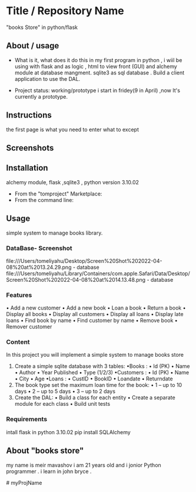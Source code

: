 # Title / Repository Name
"books Store" in python/flask 

## About / usage
* What is it, what does it do 
this in my first program in python , i wiil be using with flask and as logic , html to view front (GUI) and alchemy module at database mangment. sqlite3 as sql database . Build a client application to use the DAL.

* Project status: working/prototype
i start in fridey(9 in April) ,now It's currently a prototype.

## Instructions
the first page is 
what you need to enter
what to except

## Screenshots

## Installation
alchemy module, flask ,sqlite3 , python version 3.10.02

* From the "tomproject" Marketplace:
* From the command line: 

## Usage
simple system to manage books library.

### DataBase- Screenshot

file:///Users/tomeliyahu/Desktop/Screen%20Shot%202022-04-08%20at%2013.24.29.png - database
file:///Users/tomeliyahu/Library/Containers/com.apple.Safari/Data/Desktop/Screen%20Shot%202022-04-08%20at%2014.13.48.png - database

### Features
•	Add a new customer
•	Add a new book
•	Loan a book
•	Return a book
•	Display all books
•	Display all customers
•	Display all loans
•	Display late loans
•	Find book by name
•	Find customer by name
•	Remove book
•	Remover customer

### Content
In this project you will implement a simple system to manage books store
1.	Create a simple sqlite database with 3 tables:
    •Books :
•	Id (PK)
•	Name
•	Author 
•	Year Published 
•	Type (1/2/3)
    •Customers :
•	Id (PK)
•	Name
•	City
•	Age
    •Loans :
•	CustID 
•	BookID
•	Loandate
•	Returndate
2.	The book type set the maximum loan time for the book:
•	1 – up to 10 days
•	2 – up to 5 days
•	3 – up to 2 days
3.	Create the DAL:
•	Build a class for each entity
•	Create a separate module for each class
•	Build unit tests 

### Requirements
intall flask in python 3.10.02
pip install SQLAlchemy 

## About "books store"
my name is meir mavashov i am 21 years old and i jonior Python programmer . i learn in john bryce .



#   m y P r o j N a m e  
 